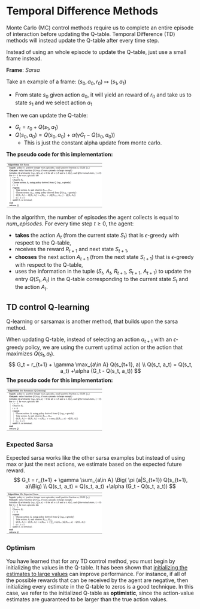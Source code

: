 

# Temporal Difference Methods

Monte Carlo (MC) control methods require us to complete an entire episode of interaction before updating the Q-table.  Temporal Difference (TD) methods will instead update the Q-table after every time step.  



Instead of using an whole episode to update the Q-table, just use a small frame instead.

**Frame**: *Sarsa* 

Take an example of a frame: $(s_0, a_0, r_0) \mapsto (s_1, a_1)$

* From state $s_0$ given action $a_0$, it will yield an reward of $r_0$ and take us to state $s_1$ and we select action $a_1$ 

Then we can update the Q-table:

* $G_t = r_0 + Q(s_1, a_1)$
* $Q(s_0, a_0) = Q(s_0, a_0) + \alpha (\gamma G_t - Q(s_0, a_0))$
  * This is just the constant alpha update from monte carlo.

**The pseudo code for this implementation:**

<img src="images\TD_sarsa.png" style="zoom: 25%;" />

In the algorithm, the number of episodes the agent collects is equal to *num_episodes*.  For every time step $t\geq 0$, the agent:

- **takes** the action $A_t$ (from the current state $S_t$) that is $\epsilon$-greedy with respect to the Q-table,
- receives the reward $R_{t+1}$ and next state $S_{t+1}$,
- **chooses** the next action $A_{t+1}$ (from the next state $S_{t+1}$) that is $\epsilon$-greedy with respect to the Q-table,
- uses the information in the tuple ($S_t$, $A_t$, $R_{t+1}$, $S_{t+1}$, $A_{t+1}$) to update the entry $Q(S_t, A_t)$ in the Q-table corresponding to the current state $S_t$ and the action $A_t$.

## TD control Q-learning

Q-learning or sarsamax is another method, that builds upon the sarsa method.

When updating Q-table, instead of selecting an action $a_{t+1}$ with an $\epsilon$-greedy policy, we are using the current uptimal action or the action that maximizes $Q(s_t, a_t)$. 
$$
G_t = r_{t+1} + \gamma \max_{a\in A} Q(s_{t+1}, a) \\
Q(s_t, a_t) = Q(s_t, a_t) +\alpha (G_t - Q(s_t, a_t))
$$
**The pseudo code for this implementation:**

<img src="images\sarsamax_qlearning.png" style="zoom: 25%;" />



### Expected Sarsa

Expected sarsa works like the other sarsa examples but instead of using max or just the next actions, we estimate based on the expected future reward.
$$
G_t = r_{t+1} + \gamma \sum_{a\in A} \Big( \pi (a|S_{t+1}) Q(s_{t+1}, a)\Big) \\
Q(s_t, a_t) = Q(s_t, a_t) +\alpha (G_t - Q(s_t, a_t))
$$
<img src="images\expected_sarsa.png" style="zoom:25%;" />

### Optimism

You have learned that for any TD control method, you must begin by initializing the values in the Q-table. It has been shown that [initializing the estimates to large values](http://papers.nips.cc/paper/1944-convergence-of-optimistic-and-incremental-q-learning.pdf) can improve performance. For instance, if all of the possible rewards that can be received by the agent are negative, then initializing every estimate in the Q-table to zeros is a good technique. In this case, we refer to the initialized Q-table as **optimistic**, since the action-value estimates are guaranteed to be larger than the true action values.